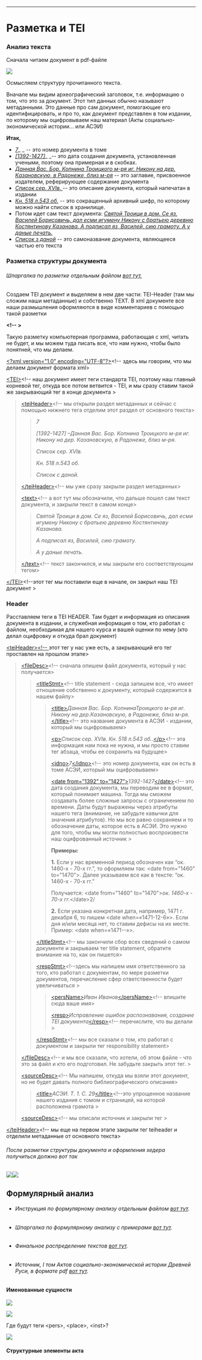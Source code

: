 
---

# Разметка и TEI

### Анализ текста

Сначала читаем документ в pdf-файле

![](https://lh5.googleusercontent.com/cSrMETrJGljleaoP-99b2KtULvE3_iS6e2lG2ewDXKoV9L57V94g7LMRmfQ7k59AEtolNOfBLDIji9aCujE-e3wBAYsaBlyHh3E6vOpIPNfSMLKXq_MK0IR7SP610Q-HdUrNgj9y)

Осмысляем структуру прочитанного текста.

Вначале мы видим археографический заголовок, т.е. информацию о том, что это за документ. Этот тип данных обычно называют метаданными. Это данные про сам документ, помогающие его идентифицировать, и про то, как документ представлен в том издании, по которому мы оцифровываем наш материал \(Акты социально-экономической истории… или АСЭИ\)

**Итак,**

* [_7_](#header)_ _ -- это номер документа в томе
* [_\[1392-1427\]_](#header)_ _-- это дата создания документа, установленная учеными, поэтому она примерная и в скобках.
* [_Данная Вас. Бор. Копнина Троицкого м-ря иг. Никону на дер. Казановскую, в Радонеже, близ м-ря_](#header) -- это заглавие, присвоенное издателем, реферирующее содержание документа
* [_Список сер. XVIв._ ](#header)-- это описание документа, который напечатан в издании
* [_Кн. 518 л.543 об._](#header) -- это сокращенный архивный шифр, по которому можно найти список в хранилище.
* Потом идет сам текст документа: [_Святой Троици в дом. Се яз, Василей Борисовичь, дал есми игумену Никону с братьею деревню Костянтинову Казанова. А подписал яз, Василей, сию грамоту. А у даные печать._](#header)
* [_Список з даной_](#header) -- это самоназвание документа, являющееся частью его текста 

### Разметка структуры документа

###### Шпаргалка по разметке отдельным файлом [вот тут.](https://drive.google.com/drive/folders/1DkFbdxhVBd2S4neujt1anY3SRsN0MwYP)

Создаем  TEI документ и выделяем в нем две части: TEI-Header \(там мы сложим наши метаданные\) и собственно TEXT. В xml документе все наши размышления оформляются в виде комментариев с помощью такой разметки

**&lt;!-- &gt;**

Такую разметку компьютерная программа, работающая с xml, читать не будет, и мы можем туда писать все, что нам нужно, чтобы было понятней, что мы делаем.

[&lt;?xml version="1.0" encoding="UTF-8"?&gt;](#header)&lt;!-- здесь мы говорим, что мы делаем документ формата xml&gt;

[&lt;TEI&gt;](#header)&lt;!-- наш документ имеет теги стандарта TEI, поэтому наш главный корневой тег, откуда все потом ветвится - TEI, и мы сразу ставим такой же закрывающий тег в конце документа &gt;

> [&lt;teiHeader&gt;](#header)&lt;!-- мы открыли раздел метаданных и сейчас с помощью нижнего тега отделим этот раздел от основного текста&gt;
>
> > _7_
> >
> > _\[1392-1427\] –Данная Вас. Бор. Копнина Троицкого м-ря иг. Никону на дер. Казановскую, в Радонеже, близ м-ря._
> >
> > _Список сер. XVIв._
> >
> > _Кн. 518 л.543 об._
> >
> > _Список с даной._
>
> [&lt;/teiHeader&gt;](#header)&lt;!-- мы уже сразу закрыли раздел метаданных&gt;
>
> [&lt;text&gt;](#header)&lt;!-- а вот тут мы обозначили, что дальше пошел сам текст документа, и закрыли текст в самом конце&gt;
>
> > _Святой Троици в дом. Се яз, Василей Борисовичь, дал есми игумену Никону с братьею деревню Костянтинову Казанова._
> >
> > _А подписал яз, Василей, сию грамоту._
> >
> > _А у даные печать._
>
> [&lt;/text&gt;](#header)&lt;!-- текст закончился, и мы закрыли его соответствующим тегом&gt;

[&lt;/TEI&gt;](#header)&lt;!--этот тег мы поставили еще в начале, он закрыл наш TEI документ &gt;

### Header

Расставляем теги в TEI HEADER. Там будет и информация из описания документа в издании, и служебная информация о том, кто работал с файлом, необходимая для нашего курса и вашей оценки по нему \(кто делал оцифровку и откуда брал документ\)

[&lt;teiHeader&gt;&lt;!-- ](#header-)этот тег у нас уже есть, а закрывающий его тег проставлен на прошлом этапе&gt;

> [&lt;fileDesc&gt;](#header-)&lt;!-- сначала опишем файл документа, который у нас получается&gt;
>
> > [&lt;titleStmt&gt;](#header-)&lt;!-- title statement - сюда запишем все, что имеет отношение собственно к документу, который содержится в нашем файлу&gt;
> >
> > > [&lt;title&gt;](#header-)_Данная Вас. Бор. КопнинаТроицкого м-ря иг. Никону на дер.Казановскую, в Радонеже, близ м-ря._[&lt;/title&gt;](#header-)&lt;!-- это название документа в АСЭИ - издании, который мы оцифровываем&gt;
> > >
> > > [&lt;p&gt;](#header-)_Список сер. XVIв. Кн. 518 л.543 об._.[&lt;/p&gt;](#header-)&lt;!-- эта информация нам пока не нужна, и мы просто ставим тег абзаца, чтобы ее сохранить на будущее&gt;
> > >
> > > [&lt;idno&gt;](#header-)_7_[&lt;/idno&gt;](#header-)&lt;!-- это номер документа, как он есть в томе АСЭИ, который мы оцифровываем&gt;
> > >
> > > [&lt;date from=”1392" to=”1427”&gt;](#header-)_1392-1427_[&lt;/date&gt;](#header-)&lt;!-- это дата создания документа, мы переводим ее в формат, который понимает машина. Тогда мы сможем создавать более сложные запросы с ограничением по времени. Даты будут выражены через атрибуты нашего тега \(внимание, не забудьте кавычки для значения атрибутов\). Но мы все равно сохраняем и то обозначение даты, которое есть в АСЭИ. Это нужно для того, чтобы мы могли полностью воспроизвести наш оцифрованный источник &gt;
> > >
> > > **Примеры:**
> > >
> > > **1.** Если у нас временной период обозначен как “ок. 1460-х - 70-х гг.”, то оформляем так: &lt;date from="1460" to="1470"&gt;. Далее указываем все как в тексте: “ок. 1460-х - 70-х гг."
> > >
> > > Получается: &lt;date from="1460" to="1470"&gt;_ок. 1460-х - 70-х гг._&lt;/date&gt;2/
> > >
> > > **2.** Если указана конкретная дата, например, 1471 г. декабря 6, то пишем &lt;date when=«1471-12-6»&gt;. Если дня и/или месяца нет, то ставим дефисы на их месте. Пример: &lt;date when=«1471--»&gt;.
> >
> > [&lt;/titleStmt&gt;](#header-)&lt;!-- мы закончили сбор всех сведений о самом документе и закрываем тег title statement, обратите внимание на то, как он пишется&gt;
> >
> > [&lt;respStmt&gt;](#header-)&lt;!--здесь мы напишем имя ответственного за того, кто работал с документам, по мере разметки документов, перечисление сфер ответственности будет увеличиваться &gt;
> >
> > > [&lt;persName&gt;](#header-)_Иван Иванов_[&lt;/persName&gt;](#H)&lt;!-- впишите сюда ваше имя&gt;
> > >
> > > [&lt;resp&gt;](#header-)_Исправление ошибок распознавания, создание TEI документа_[&lt;/resp&gt;](#header-)&lt;!-- перечислите, что вы делали &gt;
> >
> > [&lt;/respStmt&gt;](#header-)&lt;!-- мы все сказали о том, кто работал с документом и закрыли тег responsibility statement&gt;
>
> [&lt;/fileDesc&gt;](#header-)&lt;!-- и мы все сказали, что хотели, об этом файле - что это за файл и кто его подготовил. Не забудьте закрыть этот тег. &gt;
>
> [&lt;sourceDesc&gt;](#header-)&lt;!-- Мы напишем, откуда мы взяли этот документ, но не будет давать полного библиографического описания&gt;
>
> > [&lt;title&gt;](#header-)_АСЭИ. Т. 1. С. 29_[&lt;/title&gt;](#header-)&lt;!--это упрощенное название нашего издания с томом и страницей, на которой расположена грамота &gt;
>
> [&lt;sourceDesc&gt;](#header-)&lt;!-- мы описали источник и закрыли тег &gt;

[&lt;/teiHeader&gt;](#header-)&lt;!-- мы еще на первом этапе закрыли тег teiheader и отделили метаданные от основного текста&gt;

###### После разметки структуры документа и оформления хедера получиться должно вот так

![](/assets/import6666.png)![](/assets/import22222.png)

## Формулярный анализ

* ###### Инструкция по формулярному анализу отдельным файлом [вот тут](https://drive.google.com/drive/folders/1DkFbdxhVBd2S4neujt1anY3SRsN0MwYP).
* ###### Шпаргалка по формулярному анализу с примерами [вот тут](https://docs.google.com/spreadsheets/d/1rq3y7O6lyBlXezG9IsCRLXr6bGsC38KtX1qk7ikayt4/edit#gid=0).
* ###### Финальное распределение текстов [вот тут](https://docs.google.com/spreadsheets/d/162TWSqv3wyVEPCVBc7p6RKpCYDmpgautEJbvyBoj0xc/edit?usp=sharing).
* ###### Источник, I том Актов социально-экономической истории Древней Руси, в формате pdf [вот тут](https://drive.google.com/drive/folders/1DkFbdxhVBd2S4neujt1anY3SRsN0MwYP).

#### Именованные сущности

![](https://lh4.googleusercontent.com/oAMzn-SwluDjTA2es87uSFTki2_f5XKIyYFiO99u8Q98l4_c991XF9-Xx8CvRTv-Q-ldmLVfBeqfTWWZpI_tHBV_q1cChkeuyZdj1tKaTi9EElTDpcNYO8jgMYbqAdMP4ROBfANDz0g)

![](https://lh4.googleusercontent.com/9xnxadbFm79axOo0QH9nZonhzQ9G6Qh6dPjguAZd_H394BqEp_HWN1eHNBDXnHAdTxdn4vOgNdBxVxFkrWq4E8qP2N98JMD6vdOaInB9fgw9t_8O3PWlyaPkbGlK57DRLZgeh7ySgWk)

Где будут теги &lt;pers&gt;, &lt;place&gt;, &lt;inst&gt;?

![](https://lh5.googleusercontent.com/JsjghgojjLpsYSh5MzWQzIquGnWGwtpoHcZEXb60NZ1_vvh6E-A86vFuGbAl9d5zeUNTwfkznVjCT54C00J1JdCE9kWUbEVNtBQl7_c6SVLw4iNs9L9sdPHjY18ISrFG6NNENMCDhNU)

#### Структурные элементы акта



